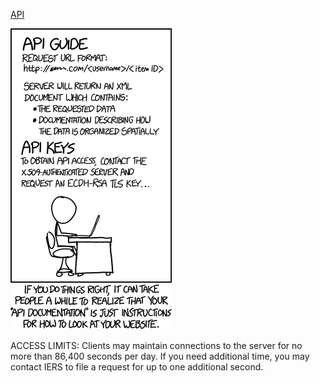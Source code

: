 [API](https://xkcd.com/1481)

![API](./random_comic.png)

ACCESS LIMITS: Clients may maintain connections to the server for no more than 86,400 seconds per day. If you need additional time, you may contact IERS to file a request for up to one additional second.

